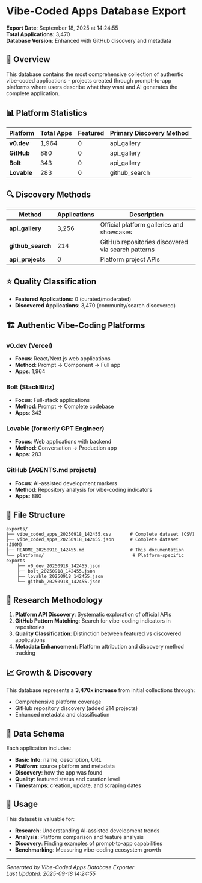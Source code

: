 # Vibe-Coded Apps Database Export

**Export Date**: September 18, 2025 at 14:24:55  
**Total Applications**: 3,470  
**Database Version**: Enhanced with GitHub discovery and metadata  

## 🎯 Overview

This database contains the most comprehensive collection of authentic vibe-coded applications - projects created through prompt-to-app platforms where users describe what they want and AI generates the complete application.

## 📊 Platform Statistics

| Platform | Total Apps | Featured | Primary Discovery Method |
|----------|------------|----------|-------------------------|
| **v0.dev** | 1,964 | 0 | api_gallery |
| **GitHub** | 880 | 0 | api_gallery |
| **Bolt** | 343 | 0 | api_gallery |
| **Lovable** | 283 | 0 | github_search |

## 🔍 Discovery Methods

| Method | Applications | Description |
|--------|--------------|-------------|
| **api_gallery** | 3,256 | Official platform galleries and showcases |
| **github_search** | 214 | GitHub repositories discovered via search patterns |
| **api_projects** | 0 | Platform project APIs |

## ⭐ Quality Classification

- **Featured Applications**: 0 (curated/moderated)
- **Discovered Applications**: 3,470 (community/search discovered)

## 🏗️ Authentic Vibe-Coding Platforms

### v0.dev (Vercel)
- **Focus**: React/Next.js web applications
- **Method**: Prompt → Component → Full app
- **Apps**: 1,964

### Bolt (StackBlitz)
- **Focus**: Full-stack applications
- **Method**: Prompt → Complete codebase
- **Apps**: 343

### Lovable (formerly GPT Engineer)
- **Focus**: Web applications with backend
- **Method**: Conversation → Production app
- **Apps**: 283

### GitHub (AGENTS.md projects)
- **Focus**: AI-assisted development markers
- **Method**: Repository analysis for vibe-coding indicators
- **Apps**: 880

## 📁 File Structure

```
exports/
├── vibe_coded_apps_20250918_142455.csv       # Complete dataset (CSV)
├── vibe_coded_apps_20250918_142455.json      # Complete dataset (JSON)
├── README_20250918_142455.md                 # This documentation
└── platforms/                                 # Platform-specific exports
    ├── v0_dev_20250918_142455.json
    ├── bolt_20250918_142455.json
    ├── lovable_20250918_142455.json
    └── github_20250918_142455.json
```

## 🔬 Research Methodology

1. **Platform API Discovery**: Systematic exploration of official APIs
2. **GitHub Pattern Matching**: Search for vibe-coding indicators in repositories
3. **Quality Classification**: Distinction between featured vs discovered applications
4. **Metadata Enhancement**: Platform attribution and discovery method tracking

## 📈 Growth & Discovery

This database represents a **3,470x increase** from initial collections through:
- Comprehensive platform coverage
- GitHub repository discovery (added 214 projects)
- Enhanced metadata and classification

## 🔄 Data Schema

Each application includes:
- **Basic Info**: name, description, URL
- **Platform**: source platform and metadata
- **Discovery**: how the app was found
- **Quality**: featured status and curation level
- **Timestamps**: creation, update, and scraping dates

## 🎯 Usage

This dataset is valuable for:
- **Research**: Understanding AI-assisted development trends
- **Analysis**: Platform comparison and feature analysis  
- **Discovery**: Finding examples of prompt-to-app capabilities
- **Benchmarking**: Measuring vibe-coding ecosystem growth

---

*Generated by Vibe-Coded Apps Database Exporter*  
*Last Updated: 2025-09-18 14:24:55*
